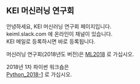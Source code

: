 ## KEI 머신러닝 연구회  
  
안녕하세요, KEI 머신러닝 연구회 페이지입니다.  
keiml.slack.com 에 온라인이 채널이 있습니다.  
KEI 메일로 등록하시면 바로 등록됩니다.  
  
머신러닝 연구회(2018년도 버전)은
[ML2018](./ML2018) 로 가십시오.
  
2018년 1차 파이썬 워크숍은  
[Python_2018-1](./Python_2018-1) 로 가십시오.  
